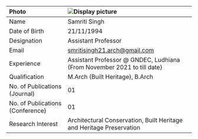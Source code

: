 
| Photo                            | ![Display picture](Images/ss.JPG)                                                                           |
|:---------------------------------|:------------------------------------------------------------------------------------------------------------|
| Name                             | Samriti Singh                                                                                                |
| Date of Birth                    | 21/11/1994                                                                                                  |
| Designation                      | Assistant Professor                                                                                         |
| Email                            | smritisingh21.arch@gmail.com                                                                                    |
| Experience                       | Assistant Professor @ GNDEC, Ludhiana (From November 2021 to till date)                                       |
| Qualification                    | M.Arch (Built Heritage), B.Arch |
| No. of Publications (Journal)    | 01                                                                                                          |
| No. of Publications (Conference) | 01                                                                                                         |
| Research Interest                | Architectural Conservation, Built Heritage and Heritage Preservation                   |
